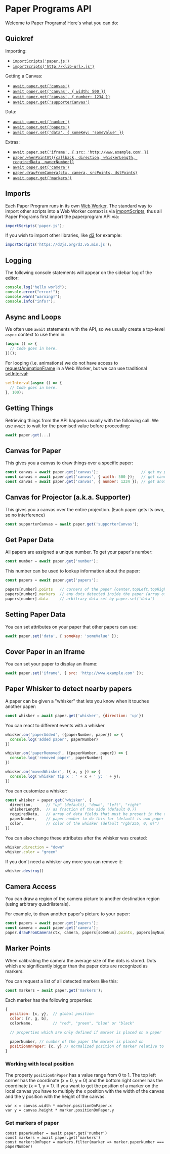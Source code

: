 # Paper Programs API

Welcome to Paper Programs! Here's what you can do:

## Quickref

Importing:
- [`importScripts('paper.js')`](#imports)
- [`importScripts('http://<lib-url>.js')`](#imports)

Getting a Canvas:
- [`await paper.get('canvas')`](#canvas-for-paper)
- [`await paper.get('canvas', { width: 500 })`](#canvas-for-paper)
- [`await paper.get('canvas', { number: 1234 })`](#canvas-for-paper)
- [`await paper.get('supporterCanvas')`](#canvas-for-paper)

Data:
- [`await paper.get('number')`](#get-paper-data)
- [`await paper.get('papers')`](#get-paper-data)
- [`await paper.set('data', { someKey: 'someValue' })`](#setting-paper-data)

Extras:
- [`await paper.set('iframe', { src: 'http://www.example.com' })`](#cover-paper-in-an-iframe)
- [`paper.whenPointAt({callback, direction, whiskerLength, requiredData, paperNumber})`](#paper-whisker-to-detect-nearby-papers)
- [`await paper.get('camera')`](#camera-access)
- [`paper.drawFromCamera(ctx, camera, srcPoints, dstPoints)`](#camera-access)
- [`await paper.get('markers')`](#marker-points)

## Imports

Each Paper Program runs in its own [Web Worker](https://developer.mozilla.org/en-US/docs/Web/API/Web_Workers_API/Using_web_workers).  The standard way to import other scripts into a Web Worker context is via [importScripts](https://developer.mozilla.org/en-US/docs/Web/API/WorkerGlobalScope/importScripts), thus all Paper Programs first import the paperprogram API via:

```js
importScripts('paper.js');
```

If you wish to import other libraries, like [d3](https://d3js.org/) for example:

```js
importScripts('https://d3js.org/d3.v5.min.js');
```

## Logging

The following console statements will appear on the sidebar log of the editor:

```js
console.log("hello world");
console.error("error!");
console.warn("warning!");
console.info("info!");
```

## Async and Loops

We often use `await` statements with the API, so we usually create a top-level `async` context to use them in:

```js
(async () => {
  // Code goes in here.
})();
```

For looping (i.e. animations) we do not have access to [requestAnimationFrame](https://developer.mozilla.org/en-US/docs/Web/API/window/requestAnimationFrame) in a Web Worker, but we can use traditional [setInterval](https://developer.mozilla.org/en-US/docs/Web/API/WindowOrWorkerGlobalScope/setInterval):

```js
setInterval(async () => {
  // Code goes in here.
}, 100);
```

## Getting Things

Retrieving things from the API happens usually with the following call.  We use `await` to wait for the promised value before proceeding:

```js
await paper.get(...)
```

## Canvas for Paper

This gives you a canvas to draw things over a specific paper:

```js
const canvas = await paper.get('canvas');                   // get my paper's canvas
const canvas = await paper.get('canvas', { width: 500 });   // get canvas, with custom size
const canvas = await paper.get('canvas', { number: 1234 }); // get another paper's canvas
```

## Canvas for Projector (a.k.a. Supporter)

This gives you a canvas over the entire projection.  (Each paper gets its own, so no interference)

```js
const supporterCanvas = await paper.get('supporterCanvas');
```

## Get Paper Data

All papers are assigned a unique number.  To get your paper's number:

```js
const number = await paper.get('number');
```

This number can be used to lookup information about the paper:

```js
const papers = await paper.get('papers');

papers[number].points   // corners of the paper {center,topLeft,topRight,bottomRight,bottomLeft}
papers[number].markers  // any dots detected inside the paper (array of {position,color})
papers[number].data     // arbitrary data set by paper.set('data')
```

## Setting Paper Data

You can set attributes on your paper that other papers can use:

```js
await paper.set('data', { someKey: 'someValue' });
```

## Cover Paper in an Iframe

You can set your paper to display an iframe:

```js
await paper.set('iframe', { src: 'http://www.example.com' });
```

## Paper Whisker to detect nearby papers

A paper can be given a "whisker" that lets you know when it touches another paper:


```js
const whisker = await paper.get('whisker', {direction: 'up'})
```

You can react to different events with a whisker

```js
whisker.on('paperAdded', ({paperNumber, paper}) => {
  console.log('added paper', paperNumber)
})

whisker.on('paperRemoved', ({paperNumber, paper}) => {
  console.log('removed paper', paperNumber)
})

whisker.on('movedWhisker', ({ x, y }) => {
  console.log('whisker tip x : ' + x + ' y: ' + y);
})
```

You can customize a whisker:

```js
const whisker = paper.get('whisker', {
  direction,      // "up" (default), "down", "left", "right"
  whiskerLength,  // as fraction of the side (default 0.7)
  requiredData,   // array of data fields that must be present in the other paper
  paperNumber,    // paper number to do this for (default is own paper number)
  color,          // color of the whisker (default "rgb(255, 0, 0)")
})
```

You can also change these attributes after the whisker was created:

```js
whisker.direction = "down"
whisker.color = "green"
```


If you don't need a whisker any more you can remove it:

```js
whisker.destroy()
```

## Camera Access

You can draw a region of the camera picture to another destination region (using arbitrary quadrilaterals).

For example, to draw another paper's picture to your paper:

```js
const papers = await paper.get('papers');
const camera = await paper.get('camera');
paper.drawFromCamera(ctx, camera, papers[someNum].points, papers[myNum].points);
```

## Marker Points

When calibrating the camera the average size of the dots is stored. Dots which are significantly bigger than the paper
dots are recognized as markers.


You can request a list of all detected markers like this:

```js
const markers = await paper.get('markers');
```

Each marker has the following properties:

```js
{
  position: {x, y},  // global position
  color: [r, g, b],
  colorName,         // "red", "green", "blue" or "black"

  // properties which are only defined if marker is placed on a paper

  paperNumber, // number of the paper the marker is placed on
  positionOnPaper: {x, y} // normalized position of marker relative to paper origin
}
```

### Working with local position

The property `positionOnPaper` has a value range from 0 to 1. The top left corner has the coordinate (x = 0, y = 0) and
the bottom right corner has the coordinate (x = 1, y = 1). If you want to get the position of a marker on the local
canvas you have to multiply the x position with the width of the canvas and the y position with the height of the canvas.

```
var x = canvas.width * marker.positionOnPaper.x
var y = canvas.height * marker.positionOnPaper.y
```

### Get markers of paper

```
const paperNumber = await paper.get('number')
const markers = await paper.get('markers')
const markersOnPaper = markers.filter(marker => marker.paperNumber === paperNumber)
```